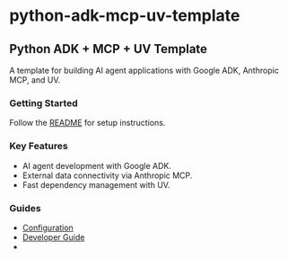 # python-adk-mcp-uv-template

## Python ADK + MCP + UV Template

A template for building AI agent applications with Google ADK, Anthropic MCP, and UV.

### Getting Started
Follow the [README](https://github.com/tzervas/python-adk-mcp-uv-template) for setup instructions.

### Key Features
- AI agent development with Google ADK.
- External data connectivity via Anthropic MCP.
- Fast dependency management with UV.

### Guides
- [Configuration](configuration.md)
- [Developer Guide](devel-docs/developer_guide.md)
- 